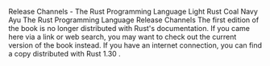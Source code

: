 Release Channels - The Rust Programming Language
Light
Rust
Coal
Navy
Ayu
The Rust Programming Language
Release Channels
The first edition of the book is no longer distributed with Rust's documentation.
If you came here via a link or web search, you may want to check out
the current
version of the book
instead.
If you have an internet connection, you can
find a copy distributed with
Rust
1.30
.